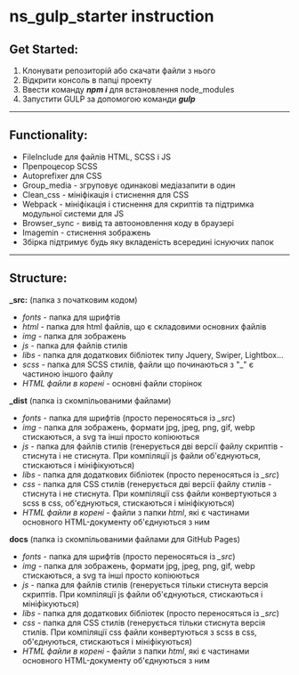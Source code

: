 # ns_gulp_starter instruction

## Get Started:
1. Клонувати репозиторій або скачати файли з нього
2. Відкрити консоль в папці проекту
3. Ввести команду ***npm i*** для встановлення node_modules
4. Запустити GULP за допомогою команди ***gulp***
___
## Functionality:
- FileInclude для файлів HTML, SCSS і JS
- Препроцесор SCSS
- Аutoprefixer для CSS
- Group_media - згруповує одинакові медіазапити в один
- Сlean_css - мініфікація і стиснення для CSS
- Webpack - мініфікація і стиснення для скриптів та підтримка модульної системи для JS
- Вrowser_sync - вивід та автооновлення коду в браузері
- Imagemin - стиснення зображень
- Збірка підтримує будь яку вкладеність всередині існуючих папок
___
## Structure:
**_src:** (папка з початковим кодом)
- *fonts* - папка для шрифтів
- *html* - папка для html файлів, що є складовими основних файлів
- *img* - папка для зображень
- *js* - папка для файлів стилів
- *libs* - папка для додаткових бібліотек типу Jquery, Swiper, Lightbox...
- *scss* - папка для SCSS стилів, файли що починаються з "_" є частиною іншого файлу
- *HTML файли в корені* - основні файли сторінок

**_dist** (папка із скомпільованими файлами)
- *fonts* - папка для шрифтів (просто переносяться із *_src*)
- *img* - папка для зображень, формати jpg, jpeg, png, gif, webp стискаються, а svg та інші просто копіюються
- *js* - папка для файлів стилів (генерується дві версії файлу скриптів - стиснута і не стиснута. При компіляції js файли об'єднуються, стискаються і мініфікуються)
- *libs* - папка для додаткових бібліотек (просто переносяться із *_src*)
- *css* - папка для CSS стилів (генерується дві версії файлу стилів - стиснута і не стиснута. При компіляції css файли конвертуються з scss в css, об'єднуються, стискаються і мініфікуються)
- *HTML файли в корені* - файли з папки *html*, які є частинами основного HTML-документу об'єднуються з ним

**docs** (папка із скомпільованими файлами для GitHub Pages)
- *fonts* - папка для шрифтів (просто переносяться із *_src*)
- *img* - папка для зображень, формати jpg, jpeg, png, gif, webp стискаються, а svg та інші просто копіюються
- *js* - папка для файлів стилів (генерується тільки стиснута версія скриптів. При компіляції js файли об'єднуються, стискаються і мініфікуються)
- *libs* - папка для додаткових бібліотек (просто переносяться із *_src*)
- *css* - папка для CSS стилів (генерується тільки стиснута версія стилів. При компіляції css файли конвертуються з scss в css, об'єднуються, стискаються і мініфікуються)
- *HTML файли в корені* - файли з папки *html*, які є частинами основного HTML-документу об'єднуються з ним